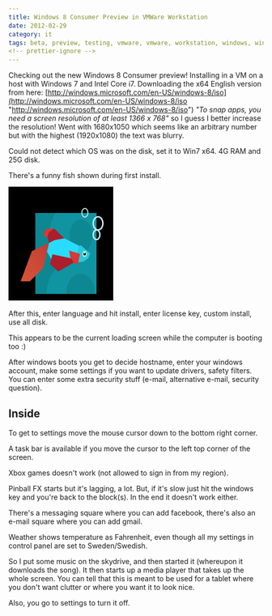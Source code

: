 ```yaml
---
title: Windows 8 Consumer Preview in VMWare Workstation
date: 2012-02-29
category: it
tags: beta, preview, testing, vmware, vmware, workstation, windows, windows8, windows-8, preview
<!-- prettier-ignore -->
---
```


Checking out the new Windows 8 Consumer preview! Installing in a VM on a host
with Windows 7 and Intel Core i7. Downloading the x64 English version from here:
[http://windows.microsoft.com/en-US/windows-8/iso](http://windows.microsoft.com/en-US/windows-8/iso "http://windows.microsoft.com/en-US/windows-8/iso")
_"To snap apps, you need a screen resolution of at least 1366 x 768"_ so I guess
I better increase the resolution! Went with 1680x1050 which seems like an
arbitrary number but with the highest (1920x1080) the text was blurry.

Could not detect which OS was on the disk, set it to Win7 x64. 4G RAM and 25G
disk.

There's a funny fish shown during first install.

[![win8](images/win8_fish.png "win8_fish")](images/win8_fish.png)

After this, enter language and hit install, enter license key, custom install,
use all disk.

This appears to be the current loading screen while the computer is booting too
:)

After windows boots you get to decide hostname, enter your windows account, make
some settings if you want to update drivers, safety filters. You can enter some
extra security stuff (e-mail, alternative e-mail, security question).

## Inside

To get to settings move the mouse cursor down to the bottom right corner.

A task bar is available if you move the cursor to the left top corner of the
screen.

Xbox games doesn't work (not allowed to sign in from my region).

Pinball FX starts but it's lagging, a lot. But, if it's slow just hit the
windows key and you're back to the block(s). In the end it doesn't work either.

There's a messaging square where you can add facebook, there's also an e-mail
square where you can add gmail.

Weather shows temperature as Fahrenheit, even though all my settings in control
panel are set to Sweden/Swedish.

So I put some music on the skydrive, and then started it (whereupon it downloads
the song). It then starts up a media player that takes up the whole screen. You
can tell that this is meant to be used for a tablet where you don't want clutter
or where you want it to look nice.

Also, you go to settings to turn it off.
